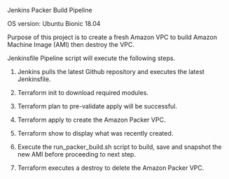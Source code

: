Jenkins Packer Build Pipeline

OS version: Ubuntu Bionic 18.04

Purpose of this project is to create a fresh Amazon VPC to build Amazon Machine Image (AMI) then destroy the VPC. 

Jenkinsfile Pipeline script will execute the following steps.

1) Jenkins pulls the latest Github repository and executes the latest Jenkinsfile.

2) Terraform init to download required modules.

3) Terraform plan to pre-validate apply will be successful.

4) Terraform apply to create the Amazon Packer VPC.

5) Terraform show to display what was recently created.  

3) Execute the run_packer_build.sh script to build, save and snapshot the new AMI before proceeding to next step.

4) Terraform executes a destroy to delete the Amazon Packer VPC.
